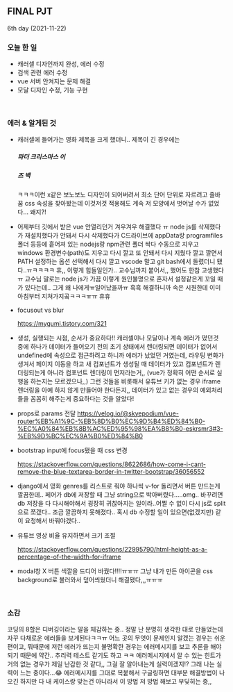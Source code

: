 ## FINAL PJT

6th day (2021-11-22)

### 오늘 한 일

* 캐러셀 디자인까지 완성, 에러 수정
* 검색 관련 에러 수정
* vue 서버 안켜지는 문제 해결
* 모달 디자인 수정, 기능 구현

<br>

### 에러 & 알게된 것

* 캐러셀에 들어가는 영화 제목을 크게 했더니.. 제목이 긴 경우에는

  ##### 파더 크리스마스 이

  ##### 즈 백

  ㅋㅋㅋ이런 x같은 보노보노 디자인이 되어버려서 최소 단어 단위로 자르려고 줄바꿈 css 속성을 찾아봤는데 이것저것 적용해도 계속 저 모양에서 벗어날 수가 없었다... 왜지?!

* 어제부터 깃에서 받은 vue 안열리던거 겨우겨우 해결했다 ㅠ node js를 삭제했다가 재설치했다가 안돼서 다시 삭제했다가 C드라이브에 appData랑 programfiles 폴더 등등에 흩어져 있는 nodejs랑 npm관련 폴더 싹다 수동으로 지우고 windows 환경변수(path)도 지우고 다시 깔고 또 안돼서 다시 지웠다 깔고 깔면서 PATH 설정하는 옵션 선택해서 다시 깔고 vscode 말고 git bash에서 돌렸더니 됐다..ㅠㅋㅋㅋㅋ 휴,, 이렇게 힘들일인가.. 교수님까지 붙어서,, 했어도 한참 고생했다ㅠ 교수님 말로는 node js가 가끔 이렇게 원인불명으로 혼자서 설정같은게 꼬일 때가 있다는데.. 그게 왜 나에게ㅠ일어났을까ㅠ 흑흑 해결하니까 속은 시원한데 이미 아침부터 지쳐가지곸ㅋㅋㅋㅠㅠ 휴휴

* focusout vs blur

  https://mygumi.tistory.com/321

* 생성, 실행되는 시점, 순서가 중요하다!! 캐러셀이나 모달이나 계속 에러가 떴던것 중에 하나가 데이터가 들어오기 전의 초기 상태에서 렌더링되면 데이터가 없어서 undefined에 속성으로 접근하려고 하니까 에러가 났었던 거였는데, 라우팅 변화가 생겨서 페이지 이동을 하고 새 컴포넌트가 생성될 때 데이터가 있고 컴포넌트가 렌더링되는게 아니라 컴포넌트 렌더링이 먼저라는거,, (vue가 정확히 어떤 순서로 실행을 하는지는 모르겠으나,,) 그런 것들을 비롯해서 유튜브 키가 없는 경우 iframe 렌더링을 아예 하지 않게 만들어야 한다든지,, 데이터가 있고 없는 경우의 예외처리들을 꼼꼼히 해주는게 중요하다는 것을 알았다! 

* props로 params 전달 https://velog.io/@skyepodium/vue-router%EB%A1%9C-%EB%8D%B0%EC%9D%B4%ED%84%B0-%EC%A0%84%EB%8B%AC%ED%95%98%EA%B8%B0-eskrsmr3#3-%EB%9D%BC%EC%9A%B0%ED%84%B0

* bootstrap input에 focus됐을 때 css 변경

  https://stackoverflow.com/questions/8622686/how-come-i-cant-remove-the-blue-textarea-border-in-twitter-bootstrap/36056552

* django에서 영화 genres를 리스트로 줘야 하나씩 v-for 돌리면서 버튼 만드는게 깔끔한데.. 페어가 db에 저장할 때 그냥 string으로 박아버렸다.....omg.. 바꾸려면 db 저장을 다 다시해야해서 굉장히 귀찮아지는 일이라..어쩔 수 없이 다시 js로 split으로 쪼갰다.. 조금 깔끔하지 못해졌다.. 혹시 db 수정할 일이 있으면(없겠지만) 같이 요청해서 바꿔야겠다..

* 유튜브 영상 비율 유지하면서 크기 조절

  https://stackoverflow.com/questions/22995790/html-height-as-a-percentage-of-the-width-for-iframe
  
* modal창 X 버튼 색깔을 드디어 바꿨다!!!!ㅠㅠㅠ 그냥 내가 만든 아이콘을 css background로 불러와서 덮어씌웠더니 해결됐다,,,ㅠㅠㅠ

<br>

### 소감

코딩의 8할은 디버깅이라는 말을 체감하는 중.. 정말 난 분명히 생각한 대로 만들었는데 자꾸 다채로운 에러들을 보게된다ㅋㅋㅠ 어느 곳의 무엇이 문제인지 알겠는 경우는 쉬운 편이고, 뭐때문에 저런 에러가 뜨는지 불명확한 경우는 에러메시지를 보고 추론을 해야되기 때문에 약간.. 추리력 테스트 같기도 하고 ㅋㅋ 에러메시지에서 알 수 있는 힌트가 거의 없는 경우가 제일 난감한 것 같다,, 그걸 잘 알아내는게 실력이겠지!? 그래 나는 실력이 느는 중이다...😂 에러메시지를 그대로 복붙해서 구글링하면 대부분 해결방법이 나오긴 하지만 다 내 케이스랑 맞는건 아니라서 이 방법 저 방법 해보고 부딪히는 중,,

<br>

